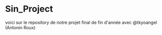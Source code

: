 # Sin_Project
voici sur le repository de notre projet final de fin d'année avec @tkyoangel (Antonin Roux)
